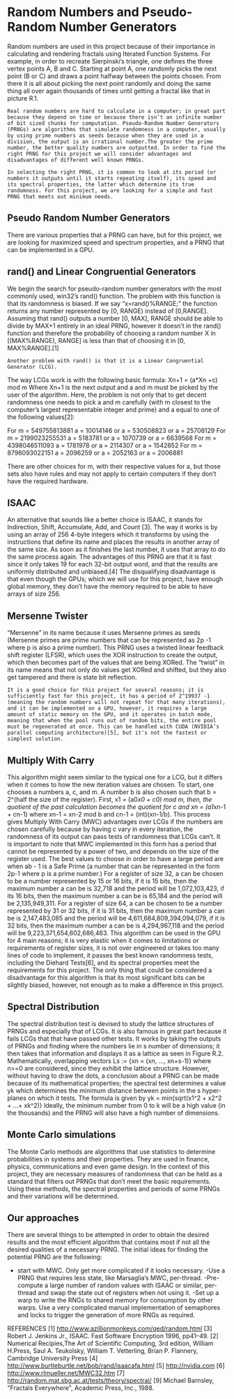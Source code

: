 # Random Numbers and Pseudo-Random Number Generators
Random numbers are used in this project because of their importance in calculating and rendering fractals using Iterated Function Systems. For example, in order to recreate Sierpinski’s triangle, one defines the three vertex points A, B and C. Starting at point A, one randomly picks the next point (B or C) and draws a point halfway between the points chosen. From there it is all about picking the next point randomly and doing the same thing all over again thousands of times until getting a fractal like that in picture R.1.

    Real random numbers are hard to calculate in a computer; in great part because they depend on time or because there isn’t an infinite number of bit sized chunks for computation. Pseudo-Random Number Generators (PRNGs) are algorithms that simulate randomness in a computer, usually by using prime numbers as seeds because when they are used in a division, the output is an irrational number.The greater the prime number, the better quality numbers are outputted. In order to find the right PRNG for this project we will consider advantages and disadvantages of different well known PRNGs.

    In selecting the right PRNG, it is common to look at its period (or numbers it outputs until it starts repeating itself), its speed and its spectral properties, the latter which determine its true randomness. For this project, we are looking for a simple and fast PRNG that meets out minimum needs.

##  Pseudo Random Number Generators
There are various properties that a PRNG can have, but for this project, we are looking for maximized speed and spectrum properties, and a PRNG that can be implemented in a GPU.

## rand() and Linear Congruential Generators
We begin the search for pseudo-random number generators with the most commonly used, win32’s rand() function. The problem with this function is that its randomness is biased. 
If we say “x=rand()%RANGE;” the function returns any number represented by [0, RANGE) instead of [0,RANGE]. Assuming that rand() outputs a number [0, MAX], RANGE should be able to divide by MAX+1 entirely in an ideal PRNG, however it doesn’t in the rand() function and therefore the probability of choosing a random number X in [(MAX%RANGE), RANGE] is less than that of choosing it in [0, MAX%RANGE].[1]

    Another problem with rand() is that it is a Linear Congruential Generator (LCG).
The way LCGs work is with the following basic formula:
Xn+1 = (a*Xn +c) mod m
Where Xn+1 is the next output and a and m must be picked by the user of the algorithm. Here, the problem is not only that to get decent randomness one needs to pick a and m carefully (with m closest to the computer’s largest representable integer and prime) and a equal to one of the following values[2]:

For m = 549755813881		a = 10014146 or a = 530508823 or a = 25708129
For m = 2199023255531	a = 5183781 or a = 1070739 or a = 6639568
For m = 4398046511093	a = 1781978 or a = 2114307 or a = 1542852
For m = 8796093022151	a = 2096259 or a = 2052163 or a = 2006881

There are other choices for m, with their respective values for a, but those sets also have rules and may not apply to certain computers if they don’t have the required hardware.
## ISAAC
An alternative that sounds like a better choice is ISAAC, it stands for Indirection, Shift, Accumulate, Add, and Count [3]. The way it works is by using an array of 256 4-byte integers which it transforms by using the instructions that define its name and places the results in another array of the same size. As soon as it finishes the last number, it uses that array to do the same process again. The advantages of this PRNG are that it is fast since it only takes 19 for each 32-bit output word, and that the results are uniformly distributed and unbiased.[4] The disqualifying disadvantage is that even though the GPUs; which we will use for this project, have enough global memory, they don’t have the memory required to be able to have arrays of size 256.
## Mersenne Twister
“Mersenne” in its name because it uses Mersenne primes as seeds (Mersenne primes are prime numbers that can be represented as 2p -1 where p is also a prime number). This PRNG uses a twisted linear feedback shift register (LFSR), which uses the XOR instruction to create the output, which then becomes part of the values that are being XORed. The “twist” in its name means that not only do values get XORed and shifted, but they also get tampered and there is state bit reflection.

    It is a good choice for this project for several reasons; it is sufficiently fast for this project, it has a period of 2^19937 -1 (meaning the random numbers will not repeat for that many iterations), and it can be implemented on a GPU, however, it requires a large amount of static memory on the GPU, and it operates in batch mode, meaning that when the pool runs out of random bits, the entire pool must be regenerated at once. This can be handled with CUDA (NVIDIA’s parallel computing architecture)[5], but it's not the fastest or simplest solution.

## Multiply With Carry
This algorithm might seem similar to the typical one for a LCG, but it differs when it comes to how the new iteration values are chosen. To start, one chooses a numbers a, c, and m. A number b is also chosen such that b = 2^(half the size of the register). First, x1 = (a0*x0 + c0) mod m, then, the quotient of the past calculation becomes the quotient for c and xn = (a1*xn-1 + cn-1) where xn-1 = xn-2 mod b and cn-1 = (int)(xn-1/b). This process gives Multiply With Carry (MWC) advantages over LCGs if the numbers are chosen carefully because by having c vary in every iteration, the randomness of its output can pass tests of randomness that LCGs can’t. 
It is important to note that MWC implemented in this form has a period that cannot be represented by a power of two, and depends on the size of the register used. The best values to choose in order to have a large period are when ab - 1 is a Safe Prime (a number that can be represented in the form 2p-1 where p is a prime number.) For a register of size 32, a can be chosen to be a number represented by 15 or 16 bits, if it is 15 bits, then the maximum number a can be is 32,718 and the period will be 1,072,103,423, if its 16 bits, then the maximum number a can be is 65,184 and the period will be 2,135,949,311. For a register of size 64, a can be chosen to be a number represented by 31 or 32 bits, if it is 31 bits, then the maximum number a can be is 2,147,483,085 and the period will be 4,611,684,809,394,094,079, if it is 32 bits, then the maximum number a can be is 4,294,967,118 and the period will be 9,223,371,654,602,686,463.
This algorithm can be used in the GPU for 4 main reasons; it is very elastic when it comes to limitations or requirements of register sizes, it is not over engineered or takes too many lines of code to implement, it passes the best known randomness tests, including the Diehard Tests[6], and its spectral properties meet the requirements for this project. The only thing that could be considered a disadvantage for this algorithm is that its most significant bits can be slightly biased, however, not enough as to make a difference in this project.

## Spectral Distribution
The spectral distribution test is devised to study the lattice structures of PRNGs and especially that of LCGs. It is also famous in great part because it fails LCGs that that have passed other tests.
It works by taking the outputs of PRNGs and finding where the numbers lie in s number of dimensions; it then takes that information and displays it as a lattice as seen in Figure R.2. Mathematically, overlapping vectors  Ls := {xn = (xn, …, xn+s-1)} where n>=0 are considered, since they exhibit the lattice structure.
However, without having to draw the dots, a conclusion about a PRNG can be made because of its mathematical properties; the spectral test determines a value yk which determines the minimum distance between points in the s hyper-planes on which it tests.
The formula is given by yk = min{sqrt(x1^2 + x2^2 + …+ xk^2)} 
Ideally, the minimum number from 0 to k will be a high value (in the thousands) and the PRNG will also have a high number of dimensions.
## Monte Carlo simulations
The Monte Carlo methods are algorithms that use statistics to determine probabilities in systems and their properties. They are used in finance, physics, communications and even game design. In the context of this project, they are necessary measures of randomness that can be held as a standard that filters out PRNGs that don’t meet the basic requirements. Using these methods, the spectral properties and periods of some PRNGs and their variations will be determined.

## Our approaches
There are several things to be attempted in order to obtain the desired results and the most efficient algorithm that contains most if not all the desired qualities of a necessary PRNG.
The initial ideas for finding the potential PRNG are the following:
- start with MWC. Only get more complicated if it looks necessary.
-Use a PRNG that requires less state, like Marsaglia’s MWC, per-thread.
-Pre-compute a large number of random values with ISAAC or similar, per-thread and swap the state out of registers when not using it.
-Set up a warp to write the RNGs to shared memory for consumption by other warps. Use a very complicated manual implementation of semaphores and locks to trigger the generation of more RNGs as required.

REFERENCES
[1] http://www.azillionmonkeys.com/qed/random.html
[3] Robert J. Jenkins Jr., ISAAC. Fast Software Encryption 1996, pp41–49.
[2] Numerical Recipies,The Art of Scientific Computing, 3rd edition, William H.Press, Saul A. Teukolsky, William T. Vetterling, Brian P. Flannery, Cambridge University Press
[4] http://www.burtleburtle.net/bob/rand/isaacafa.html
[5] http://nvidia.com
[6] http://www.rlmueller.net/MWC32.htm
[7] http://random.mat.sbg.ac.at/tests/theory/spectral/
[9] Michael Barnsley, "Fractals Everywhere", Academic Press, Inc., 1988.

